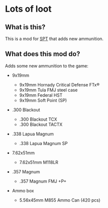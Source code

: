 # Lots of loot

## What is this?

This is a mod for [SPT](https://www.sp-tarkov.com "The main goal of the project is to provide a separate offline single-player experience with ready-to-use progression for the official BSG client. Now you can play Escape From Tarkov while waiting for their servers to come back online, while you're disconnected from the Internet, or if you need to take a break from cheaters.") that adds new ammunition.

## What does this mod do?

Adds some new ammunition to the game:

- 9x19mm
  - 9x19mm Hornady Critical Defense FTx®
  - 9x19mm Tula FMJ steel case
  - 9x19mm Federal HST
  - 9x19mm Soft Point (SP)

- .300 Blackout
  - .300 Blackout TCX
  - .300 Blackout TACTX

- .338 Lapua Magnum
  - .338 Lapua Magnum SP

- 7.62x51mm
  - 7.62x51mm M118LR

- .357 Magnum
  - .357 Magnum FMJ +P+

- Ammo box
  - 5.56x45mm M855 Ammo Can (420 pcs)
